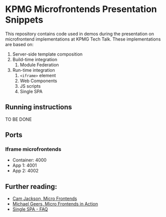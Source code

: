 # KPMG Microfrontends Presentation Snippets
This repository contains code used in demos during the presentation on microfrontend implementations at KPMG Tech Talk. These implementations are based on:

1. Server-side template composition
2. Build-time integration
   1. Module Federation
3. Run-time integration
   1. `<iframe>` element
   2. Web Components
   3. JS scripts
   4. Single SPA

## Running instructions
TO BE DONE

## Ports

### Iframe microfrontends
- Container: 4000
- App 1: 4001
- App 2: 4002

## Further reading:
- [Cam Jackson, Micro Frontends](https://martinfowler.com/articles/micro-frontends.html)
- [Michael Geers, Micro Frontends in Action](https://micro-frontends.org/)
- [Single SPA - FAQ](https://single-spa.js.org/docs/faq/)
